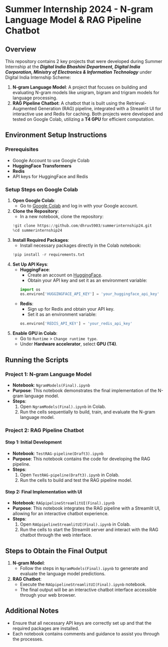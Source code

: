 # **Summer Internship 2024 - N-gram Language Model & RAG Pipeline Chatbot**

## **Overview**
This repository contains 2 key projects that were developed during Summer Internship at the **_Digital India Bhashini Department, Digital India Corporation, Ministry of Electronics & Information Technology_** under Digital India Internship Scheme:
1. **N-gram Language Model**: A project that focuses on building and evaluating N-gram models like unigram, bigram and trigram models for language processing.
2. **RAG Pipeline Chatbot**: A chatbot that is built using the Retrieval-Augmented Generation (RAG) pipeline, integrated with a Streamlit UI for interactive use and Redis for caching.
Both projects were developed and tested on Google Colab, utilizing a **T4 GPU** for efficient computation.

## **Environment Setup Instructions**

### **Prerequisites**
- Google Account to use Google Colab
- **HuggingFace Transformers**
- **Redis**
- API keys for HuggingFace and Redis

### **Setup Steps on Google Colab**
1. **Open Google Colab**:
    - Go to [Google Colab](https://colab.research.google.com/) and log in with your Google account.
2. **Clone the Repository**:
    - In a new notebook, clone the repository:
    ```python
    !git clone https://github.com/dhruv5903/summerinternship24.git
    %cd summerinternship24
    ```
3. **Install Required Packages**:
    - Install necessary packages directly in the Colab notebook:
    ```python
    !pip install -r requirements.txt
    ```
4. **Set Up API Keys**:
    - **HuggingFace**: 
        - Create an account on [HuggingFace](https://huggingface.co/).
        - Obtain your API key and set it as an environment variable:
        ```python
        import os
        os.environ['HUGGINGFACE_API_KEY'] = 'your_huggingface_api_key'
        ```
    - **Redis**: 
        - Sign up for Redis and obtain your API key.
        - Set it as an environment variable:
        ```python
        os.environ['REDIS_API_KEY'] = 'your_redis_api_key'
        ```
5. **Enable GPU in Colab**:
    - Go to `Runtime` > `Change runtime type`.
    - Under **Hardware accelerator**, select **GPU (T4)**.

## **Running the Scripts**

### **Project 1: N-gram Language Model**
- **Notebook**: `NgramModels(Final).ipynb`
- **Purpose**: This notebook demonstrates the final implementation of the N-gram language model.
- **Steps**:
  1. Open `NgramModels(Final).ipynb` in Colab.
  2. Run the cells sequentially to build, train, and evaluate the N-gram language model.

### **Project 2: RAG Pipeline Chatbot**

#### **Step 1: Initial Development**
- **Notebook**: `TestRAG-pipeline(Draft3).ipynb`
- **Purpose**: This notebook contains the code for developing the RAG pipeline.
- **Steps**:
  1. Open `TestRAG-pipeline(Draft3).ipynb` in Colab.
  2. Run the cells to build and test the RAG pipeline model.

#### **Step 2: Final Implementation with UI**
- **Notebook**: `RAGpipelineStreamlitUI(Final).ipynb`
- **Purpose**: This notebook integrates the RAG pipeline with a Streamlit UI, allowing for an interactive chatbot experience.
- **Steps**:
  1. Open `RAGpipelineStreamlitUI(Final).ipynb` in Colab.
  2. Run the cells to start the Streamlit server and interact with the RAG chatbot through the web interface.

## **Steps to Obtain the Final Output**
1. **N-gram Model**:
   - Follow the steps in `NgramModels(Final).ipynb` to generate and evaluate the language model predictions.
2. **RAG Chatbot**:
   - Execute the `RAGpipelineStreamlitUI(Final).ipynb` notebook.
   - The final output will be an interactive chatbot interface accessible through your web browser.

## **Additional Notes**
- Ensure that all necessary API keys are correctly set up and that the required packages are installed.
- Each notebook contains comments and guidance to assist you through the processes.
